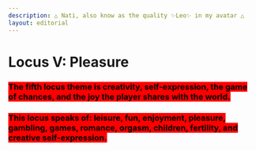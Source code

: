 ```yaml
---
description: △ Nati, also know as the quality ✨Leo✨ in my avatar △
layout: editorial
---
```


# Locus V: Pleasure

### <mark style="background-color:red;">The fifth locus theme is creativity, self-expression, the game of chances, and the joy the player shares with the world.</mark>



### <mark style="background-color:red;">This locus speaks of: leisure, fun, enjoyment, pleasure, gambling, games, romance, orgasm, children, fertility, and creative self-expression.</mark>

<mark style="background-color:red;"></mark>
